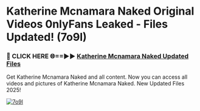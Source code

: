 # Katherine Mcnamara Naked Original Videos 0nlyFans Leaked - Files Updated! (7o9l)

<h3>🔴 CLICK HERE 🌐==►► <a href="https://tinyurl.com/up5wt9bj" rel="nofollow">Katherine Mcnamara Naked Updated Files</a></h3>

Get Katherine Mcnamara Naked and all content. Now you can access all videos and pictures of Katherine Mcnamara Naked. New Updated Files 2025!

[![7o9l](https://i.imgur.com/ABiUzMV.gif)](https://tinyurl.com/up5wt9bj)
